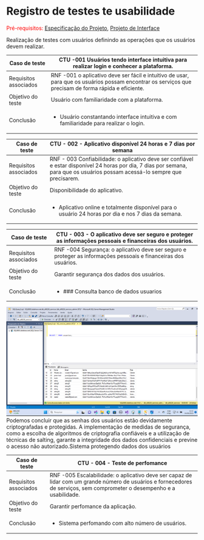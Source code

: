 # Registro de testes te usabilidade
<span style="color:red">Pré-requisitos: <a href="2-Especificação do Projeto.md"> Especificação do Projeto</a></span>, <a href="3-Projeto de Interface.md"> Projeto de Interface</a>

Realização de testes com usuários definindo as operações que os usuários devem realizar.


|Caso de teste   | CTU -001 Usuários tendo interface intuitiva para realizar login e conhecer a plataforma.
|------|-----------------------------------------|
|Requisitos associados |RNF -001 o aplicativo deve ser fácil e intuitivo de usar, para que os usuários possam encontrar os serviços que precisam de forma rápida e eficiente.
|Objetivo do teste | Usuário com familiaridade com a plataforma.
|Conclusão | <ul><li>Usuário constantando interface intuitiva e com familiaridade para realizar o login.</li></ul>



|Caso de teste   | CTU - 002 - Aplicativo disponível 24 horas e 7 dias por semana 
|------|-----------------------------------------|
|Requisitos associados | RNF - 003 Confiabilidade: o aplicativo deve ser confiável e estar disponível 24 horas por dia, 7 dias por semana, para que os usuários possam acessá-lo sempre que precisarem.
|Objetivo do teste | Disponibilidade do aplicativo. 
|Conclusão | <ul><li>Aplicativo online e totalmente disponível para o usuário 24 horas por dia e nos 7 dias da semana. </li></ul>

|Caso de teste   | CTU - 003 - O aplicativo deve ser seguro e proteger as informações pessoais e financeiras dos usuários.
|------|-----------------------------------------|
|Requisitos associados |RNF -004 Segurança: o aplicativo deve ser seguro e proteger as informações pessoais e financeiras dos usuários.	
|Objetivo do teste | Garantir segurança dos dados dos usuários. 
|Conclusão | <ul><li>### Consulta banco de dados usuarios
![Consulta-Banco-De-Dados-Usuarios](img/Consulta-Banco-De-Dados-Usuarios.png)
Podemos concluir que as senhas dos usuários estão devidamente criptografadas e protegidas. A implementação de medidas de segurança, como a escolha de algoritmos de criptografia confiáveis e a utilização de técnicas de salting, garante a integridade dos dados confidenciais e previne o acesso não autorizado.Sistema protegendo dados dos usuários</li></ul>


|Caso de teste   | CTU - 004 - Teste de perfomance
|------|-----------------------------------------|
|Requisitos associados |RNF -005 Escalabilidade: o aplicativo deve ser capaz de lidar com um grande número de usuários e fornecedores de serviços, sem comprometer o desempenho e a usabilidade.	
|Objetivo do teste | Garantir perfomance da aplicação. 
|Conclusão | <ul><li>Sistema perfomando com alto número de usuários.</li></ul>


